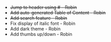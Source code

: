 - ~~Jump to header using # - Robin~~
- ~~Add auto-generated Table of Content - Robin~~
- ~~Add search feature - Robin~~
- Fix display of italic font - Robin
- Add dark theme - Robin
- Add thumbs up/down - Robin